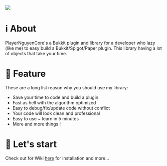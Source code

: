 [![](https://jitpack.io/v/PlayerNguyen/PlayerNguyenCore.svg)](https://jitpack.io/#PlayerNguyen/PlayerNguyenCore)
# ℹ️ About
PlayerNguyenCore's a Bukkit plugin and library for a developer who lazy (like me) to easy build a Bukkit/Spigot/Paper plugin.
This library having a lot of objects that take your time.
# 🚀 Feature
These are a long list reason why you should use my library:
* Save your time to code and build a plugin
* Fast as hell with the algorithm optimized
* Easy to debug/fix/update code without conflict
* Your code will look clean and professional
* Easy to use ~ learn in 5 minutes
* More and more things ! 

# 📖 Let's start
Check out for Wiki [here](https://github.com/PlayerNguyen/PlayerNguyenCore/wiki) for installation and more...
